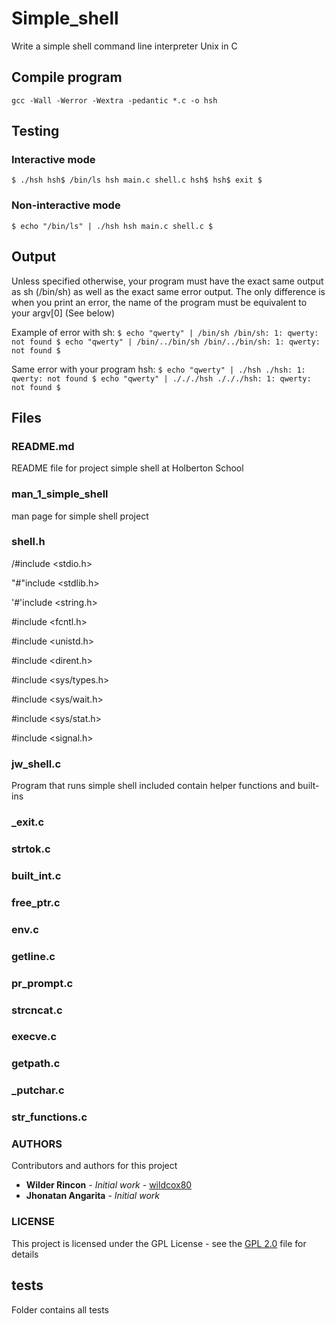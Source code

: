 # Simple_shell

Write a simple shell command line interpreter Unix in C

## Compile program

`gcc -Wall -Werror -Wextra -pedantic *.c -o hsh`

## Testing

### Interactive mode
`$ ./hsh
hsh$ /bin/ls
hsh main.c shell.c
hsh$
hsh$ exit
$ `

### Non-interactive mode
`$ echo "/bin/ls" | ./hsh
hsh main.c shell.c
$`

## Output

Unless specified otherwise, your program must have the exact same output as sh (/bin/sh) as well as the exact same error output.
The only difference is when you print an error, the name of the program must be equivalent to your argv[0] (See below)

Example of error with sh:
`$ echo "qwerty" | /bin/sh
/bin/sh: 1: qwerty: not found
$ echo "qwerty" | /bin/../bin/sh
/bin/../bin/sh: 1: qwerty: not found
$`

Same error with your program hsh:
`$ echo "qwerty" | ./hsh
./hsh: 1: qwerty: not found
$ echo "qwerty" | ./././hsh
./././hsh: 1: qwerty: not found
$`


## Files

### README.md
README file for project simple shell at Holberton School

### man_1_simple_shell
man page for simple shell project

### shell.h

/#include <stdio.h>

"#"include <stdlib.h>

'#'include <string.h>

\#include <fcntl.h>

#include <unistd.h>

#include <dirent.h>

#include <sys/types.h>

#include <sys/wait.h>

#include <sys/stat.h>

#include <signal.h>

### jw_shell.c
Program that runs simple shell included contain helper functions and built-ins

### _exit.c

### strtok.c

### built_int.c

### free_ptr.c

### env.c

### getline.c

### pr_prompt.c

### strcncat.c

### execve.c

### getpath.c

### _putchar.c

### str_functions.c

### AUTHORS
Contributors and authors for this project
* **Wilder Rincon** - *Initial work* - [wildcox80](https://github.com/wildcox80)
* **Jhonatan Angarita** - *Initial work*

### LICENSE
This project is licensed under the GPL License - see the [GPL 2.0](https://opensource.org/licenses/GPL-2.0) file for details

## tests
Folder contains all tests

